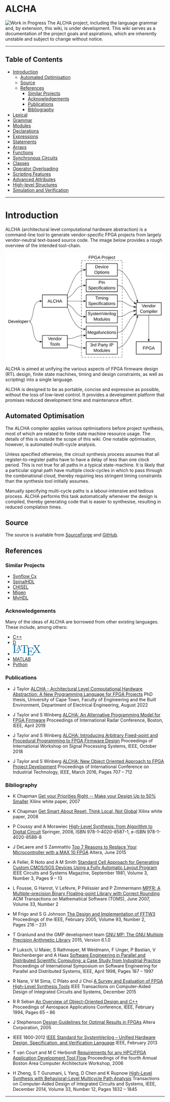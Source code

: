 # ALCHA

<img src="https://openclipart.org/download/3850/dchandlr-dchandlr-work.svg" height="70" alt="Work in Progress"/>
The ALCHA project, including the language grammar and, by extension, this
wiki, is under development.  This wiki serves as a documentation of the
project goals and aspirations, which are inherently unstable and subject to
change without notice.

--------------------------------------------------------------------------------

## Table of Contents

- [Introduction](Introduction.md#introduction)
  - [Automated Optimisation](#automated-optimisation)
  - [Source](#source)
  - [References](#references)
    - [Similar Projects](#similar-projects)
    - [Acknowledgements](#acknowledgements)
    - [Publications](#publications)
    - [Bibliography](#bibliography)
- [Lexical](Lexical.md)
- [Grammar](Grammar.md)
- [Modules](Modules.md)
- [Declarations](Declarations.md)
- [Expressions](Expressions.md)
- [Statements](Statements.md)
- [Arrays](Arrays.md)
- [Functions](Functions.md)
- [Synchronous Circuits](SynchronousCircuits.md)
- [Classes](Classes.md)
- [Operator Overloading](OperatorOverloading.md)
- [Scripting Features](Scripting.md)
- [Advanced Attributes](AdvancedAttributes.md)
- [High-level Structures](HighLevelStructures.md)
- [Simulation and Verification](Simulation.md)

--------------------------------------------------------------------------------

# Introduction

ALCHA (architectural level computational hardware abstraction) is a
command-line tool to generate vendor-specific FPGA projects from largely
vendor-neutral text-based source code.  The image below provides a rough
overview of the intended tool-chain.

![Concept Block Diagram](../Figures/ConceptBlock.svg)

ALCHA is aimed at unifying the various aspects of FPGA firmware design (RTL
design, finite state machines, timing and design constraints, as well as
scripting) into a single language.

ALCHA is designed to be as portable, concise and expressive as possible,
without the loss of low-level control. It provides a development platform that
promises reduced development time and maintenance effort.

## Automated Optimisation

The ALCHA compiler applies various optimisations before project synthesis,
most of which are related to finite state machine resource usage. The details
of this is outside the scope of this wiki. One notable optimisation, however,
is automated multi-cycle analysis.

Unless specified otherwise, the circuit synthesis process assumes that all
register-to-register paths have to have a delay of less than one clock period.
This is not true for all paths in a typical state-machine. It is likely that a
particular signal path have multiple clock-cycles in which to pass through the
combinational cloud, thereby requiring less stringent timing constraints than
the synthesis tool initially assumes.

Manually specifying multi-cycle paths is a labour-intensive and tedious
process. ALCHA performs this task automatically whenever the design is
compiled, thereby generating code that is easier to synthesise, resulting in
reduced compilation times.

## Source

The source is available from [SourceForge] and [GitHub].

## References

### Similar Projects

- [Synflow Cx](https://synflow.gitlab.io/docs/)
- [SpinalHDL](https://spinalhdl.github.io/SpinalDoc-RTD/master/index.html)
- [CHISEL](https://chisel.eecs.berkeley.edu/)
- [Migen](https://github.com/m-labs/migen)
- [MyHDL](http://www.myhdl.org/)

### Acknowledgements

Many of the ideas of ALCHA are borrowed from other existing languages.
These include, among others:

- [C++](https://isocpp.org/)
- [D](http://dlang.org/)
- [![LaTeX](../Figures/LaTeX.svg)](https://www.latex-project.org/)
- [MATLAB](http://www.mathworks.com/products/matlab/)
- [Python](https://www.python.org/)

### Publications

- J Taylor
  [ALCHA - Architectural Level Computational Hardware Abstraction: A New Programming Language for FPGA Projects](http://hdl.handle.net/11427/37117)
  PhD thesis, University of Cape Town, Faculty of Engineering and the Built Environment, Department of Electrical Engineering, August 2022

- J Taylor and S Winberg
  [ALCHA: An Alternative Programming Model for FPGA Firmware](http://www.radarconf19.org/)
  Proceedings of International Radar Conference, Boston, IEEE, April 2019

- J Taylor and S Winberg
  [ALCHA: Introducing Arbitrary Fixed-point and Procedural Programming to FPGA Firmware Design](http://sites.ieee.org/sips2018/)
  Proceedings of International Workshop on Signal Processing Systems, IEEE, October 2018

- J Taylor and S Winberg
  [ALCHA: New Object Oriented Approach to FPGA Project Development](http://www.icit2016.org/)
  Proceedings of International Conference on Industrial Technology, IEEE, March 2016, Pages&nbsp;707&nbsp;&ndash;&nbsp;712

### Bibliography
- K Chapman
  [Get your Priorities Right -- Make your Design Up to 50% Smaller](http://www.xilinx.com/support/documentation/white_papers/wp275.pdf)
  Xilinx white paper, 2007

- K Chapman
  [Get Smart About Reset: Think Local, Not Global](http://www.xilinx.com/support/documentation/white_papers/wp272.pdf)
  Xilinx white paper, 2008

- P Coussy and A Morawiec
  [High-Level Synthesis: from Algorithm to Digital Circuit](http://www.amazon.com/High-Level-Synthesis-Algorithm-Digital-Circuit/dp/9048179238)
  Springer, 2008, ISBN 978-1-4020-8587-1, e-ISBN 978-1-4020-8588-8

- J DeLaere and S Zammattio
  [Top 7 Reasons to Replace Your Microcontroller with a MAX 10 FPGA](https://www.altera.com/content/dam/altera-www/global/en_US/pdfs/literature/wp/wp-01255-top-7-reasons-to-replace-your-microcontroller-with-a-max-10-fpga.pdf)
  Altera, June 2015

- A Feller, R Noto and A M Smith
  [Standard Cell Approach for Generating Custom CMOS/SOS Devices Using a Fully Automatic Layout Program](http://dx.doi.org/10.1109/MCAS.1981.6323756)
  IEEE Circuits and Systems Magazine, September 1981, Volume 3, Number 3, Pages&nbsp;9&nbsp;&ndash;&nbsp;13

- L Fousse, G Hanrot, V Lef&#232;vre, P P&#233;lissier and P Zimmermann
  [MPFR: A Multiple-precision Binary Floating-point Library with Correct Rounding](http://doi.acm.org/10.1145/1236463.1236468)
  ACM Transactions on Mathematical Software (TOMS), June 2007, Volume 33, Number 2

- M Frigo and S G Johnson
  [The Design and Implementation of FFTW3](http://dx.doi.org/10.1109/JPROC.2004.840301)
  Proceedings of the IEEE, February 2005, Volume 93, Number 2, Pages&nbsp;216&nbsp;&ndash;&nbsp;231

- T Granlund and the GMP development team
  [GNU MP: The GNU Multiple Precision Arithmetic Library](http://gmplib.org/)
  2015, Version 6.1.0

- P Luksch, U Maier, S Rathmayer, M Weidmann, F Unger, P Bastian, V Reichenberger and A Haas
  [Software Engineering in Parallel and Distributed Scientific Computing: a Case Study from Industrial Practice](http://dx.doi.org/10.1109/PDSE.1998.668179)
 Proceedings of International Symposium on Software Engineering for Parallel and Distributed Systems, IEEE, April 1998, Pages&nbsp;187&nbsp;&ndash;&nbsp;1997

- R Nane, V M Sima, C Pilato and J Choi
  [A Survey and Evaluation of FPGA High-Level Synthesis Tools](http://dx.doi.org/10.1109/TCAD.2015.2513673)
  IEEE Transactions on Computer-Aided Design of Integrated Circuits and Systems, December 2015

- R R Seban
  [An Overview of Object-Oriented Design and C++](http://dx.doi.org/10.1109/AERO.1994.291202)
  Proceedings of Aerospace Applications Conference, IEEE, February 1994, Pages&nbsp;65&nbsp;&ndash;&nbsp;86

- J Stephenson
  [Design Guidelines for Optimal Results in FPGAs](http://notes-application.abcelectronique.com/038/38-21414.pdf)
  Altera Corporation, 2005

- IEEE 1800-2012
  [IEEE Standard for SystemVerilog &ndash; Unified Hardware Design, Specification, and Verification Language](http://dx.doi.org/10.1109/IEEESTD.2013.6469140)
  IEEE, February 2013

- T van Court and M C Herbordt
  [Requirements for any HPC/FPGA Application Development Tool Flow](http://dx.doi.org/10.1155/ASP/2006/97950)
  Proceedings of the fourth Annual Boston Area Computer Architecture Workshop, 2006

- H Zheng, S T Gurumani, L Yang, D Chen and K Rupnow
  [High-Level Synthesis with Behavioral-Level Multicycle Path Analysis](http://dx.doi.org/10.1109/TCAD.2014.2361661)
  Transactions on Computer-Aided Design of Integrated Circuits and Systems, IEEE, December 2014, Volume 33, Number 12, Pages&nbsp;1832&nbsp;&ndash;&nbsp;1845

--------------------------------------------------------------------------------

[SourceForge]: https://sourceforge.net/p/alcha/code
[GitHub]:      https://github.com/jpt13653903/ALCHA

